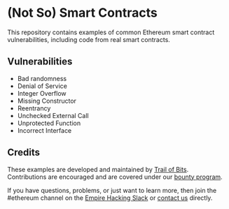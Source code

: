 # (Not So) Smart Contracts

This repository contains examples of common Ethereum smart contract vulnerabilities, including code from real smart contracts.

## Vulnerabilities

- Bad randomness
- Denial of Service
- Integer Overflow
- Missing Constructor
- Reentrancy
- Unchecked External Call
- Unprotected Function
- Incorrect Interface

## Credits

These examples are developed and maintained by [Trail of Bits](https://www.trailofbits.com/). Contributions are encouraged and are covered under our [bounty program](https://github.com/trailofbits/not-so-smart-contracts/wiki#bounties).

If you have questions, problems, or just want to learn more, then join the #ethereum channel on the [Empire Hacking Slack](https://empireslacking.herokuapp.com/) or [contact us](https://www.trailofbits.com/contact/) directly.
